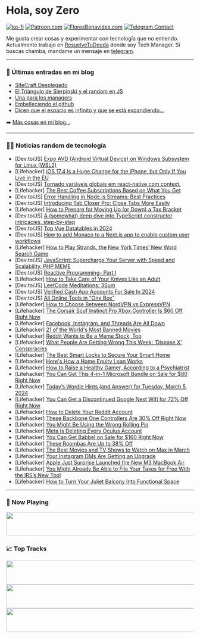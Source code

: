 # Hola, soy Zero

[![ko-fi](https://ko-fi.com/img/githubbutton_sm.svg)](https://ko-fi.com/J3J4N0LUK)
[![Patreon.com](https://img.shields.io/endpoint.svg?url=https%3A%2F%2Fshieldsio-patreon.vercel.app%2Fapi%3Fusername%3Dzerodragon%26type%3Dpatrons&style=for-the-badge)](https://patreon.com/zerodragon)
[![FloresBenavides.com](https://img.shields.io/website?down_message=oops&label=MiBlog&style=for-the-badge&up_message=online&url=https%3A%2F%2Ffloresbenavides.com)](https://floresbenavides.com)
[![Telegram Contact](https://img.shields.io/badge/escr%C3%ADbeme-ZeroDragon-%2326A5E4?style=for-the-badge&logo=telegram)](https://t.me/zerodragon)

Me gusta crear cosas y experimentar con tecnología que no entiendo.
Actualmente trabajo en [ResuelveTuDeuda](http://github.com/resuelve) donde soy Tech Manager.
Si buscas chamba, mandame un mensaje en [telegram](https://t.me/zerodragon).

---

### 📕 Últimas entradas en mi blog
<!-- BLOG-POST-LIST:START -->
- [SiteCraft Desplegado](https://floresbenavides.com/sitecraft-desplegado/)
- [El Triángulo de Sierpinski y el random en JS](https://floresbenavides.com/el-triangulo-de-sierpinski-y-el-random-en-js/)
- [Una para los managers](https://floresbenavides.com/una-para-los-managers/)
- [Embelleciendo el github](https://floresbenavides.com/embelleciendo-el-github/)
- [Dicen que el espacio es infinito y que se está expandiendo…](https://floresbenavides.com/dicen-que-el-espacio-es-infinito-y-que-se-esta-expandiendo/)
<!-- BLOG-POST-LIST:END -->

➡️ [Más cosas en mi blog...](https://floresbenavides.com)

---

### 👨‍💻 Noticias random de tecnología
<!-- TECH-POSTS:START -->
- [Dev.to/JS] [Expo AVD &lpar;Android Virtual Device&rpar; on Windows Subsystem for Linux &lpar;WSL2&rpar;](https://dev.to/alecell/expo-avd-android-virtual-device-on-windows-subsystem-for-linux-wsl2-4d8n)
- [Lifehacker] [iOS 17.4 Is a Huge Change for the iPhone, but Only If You Live in the EU](https://lifehacker.com/tech/the-best-new-features-in-ios-174-are-eu-only)
- [Dev.to/JS] [Tornado variáveis globais em react-native com context.](https://dev.to/olucascruz/tornado-variaveis-globais-em-react-native-com-context-oka)
- [Lifehacker] [The Best Coffee Subscriptions Based on What You Get](https://lifehacker.com/money/best-coffee-subscription-services)
- [Dev.to/JS] [Error Handling in Node.js Streams: Best Practices](https://dev.to/ruben_alapont/error-handling-in-nodejs-streams-best-practices-dhb)
- [Dev.to/JS] [Introducing Tab Closer Pro: Close Tabs More Easily](https://dev.to/plsankar/introducing-tab-closer-pro-close-tabs-more-easily-3lml)
- [Lifehacker] [How to Prepare for Moving Up &lpar;or Down&rpar; a Tax Bracket](https://lifehacker.com/money/how-to-prepare-for-moving-to-new-tax-bracket)
- [Dev.to/JS] [A &lpar;somewhat&rpar; deep dive into TypeScript constructor intricacies, step-by-step](https://dev.to/boscodomingo/a-somewhat-deep-dive-into-typescript-constructor-intricacies-step-by-step-3fp1)
- [Dev.to/JS] [Top Vue Datatables in 2024](https://dev.to/nikunjshingalaofficial/top-vue-datatables-in-2024-53k8)
- [Dev.to/JS] [How to add Monaco to a Next.js app to enable custom user workflows](https://dev.to/andyjiang/how-to-add-monaco-to-a-nextjs-app-to-enable-custom-user-workflows-2ch0)
- [Lifehacker] [How to Play Strands, the New York Times’ New Word Search Game](https://lifehacker.com/entertainment/how-to-play-strands-the-nyts-new-word-search-game-with-built-in-hints)
- [Dev.to/JS] [JavaScript: Supercharge Your Server with Speed and Scalability. PHP MEME](https://dev.to/a4arpon/javascript-supercharge-your-server-with-speed-and-scalability-php-meme-57p0)
- [Dev.to/JS] [Reactive Programming- Part I](https://dev.to/hearsid/reactive-programming-part-i-5cji)
- [Lifehacker] [How to Take Care of Your Knives Like an Adult](https://lifehacker.com/how-to-sharpen-kitchen-knives)
- [Dev.to/JS] [LeetCode Meditations: 3Sum](https://dev.to/rivea0/leetcode-meditations-3sum-42g3)
- [Dev.to/JS] [Verified Cash App Accounts For Sale In 2024](https://dev.to/usaexonacc/verified-cash-app-accounts-for-sale-in-2024-2k9f)
- [Dev.to/JS] [All Online Tools in “One Box”](https://dev.to/tanbalbashi/all-online-tools-in-one-box-3hb)
- [Lifehacker] [How to Choose Between NordVPN vs ExpressVPN](https://lifehacker.com/tech/nordvpn-vs-expressvpn)
- [Lifehacker] [The Corsair Scuf Instinct Pro Xbox Controller Is $60 Off Right Now](https://lifehacker.com/entertainment/corsair-scuf-instinct-pro-xbox-controller-sale)
- [Lifehacker] [Facebook, Instagram, and Threads Are All Down](https://lifehacker.com/tech/meta-is-down)
- [Lifehacker] [21 of the World&#39;s Most Banned Movies](https://lifehacker.com/most-banned-movies-in-the-world)
- [Lifehacker] [Reddit Wants to Be a Meme Stock, Too](https://lifehacker.com/money/reddit-wants-to-be-a-meme-stock-too)
- [Lifehacker] [What People Are Getting Wrong This Week: ‘Disease X’ Conspiracies](https://lifehacker.com/health/disease-x-conspiracy-theories)
- [Lifehacker] [The Best Smart Locks to Secure Your Smart Home](https://lifehacker.com/home/best-smart-locks-for-a-secure-smart-home)
- [Lifehacker] [Here&#39;s How a Home Equity Loan Works](https://lifehacker.com/money/how-a-home-equity-loan-works)
- [Lifehacker] [How to Raise a Healthy Gamer, According to a Psychiatrist](https://lifehacker.com/family/how-to-raise-a-healthy-gamer-according-to-a-psychiatrist)
- [Lifehacker] [You Can Get This 4-in-1 Microsoft Bundle on Sale for $80 Right Now](https://lifehacker.com/tech/microsoft-bundle-sale)
- [Lifehacker] [Today’s Wordle Hints &lpar;and Answer&rpar; for Tuesday, March 5, 2024](https://lifehacker.com/entertainment/wordle-hint-answer-today)
- [Lifehacker] [You Can Get a Discontinued Google Nest Wifi for 72% Off Right Now](https://lifehacker.com/tech/the-google-nest-wifi-is-72-off-right-now-on-amazon)
- [Lifehacker] [How to Delete Your Reddit Account](https://lifehacker.com/tech/how-to-delete-your-reddit-account)
- [Lifehacker] [These Backbone One Controllers Are 30% Off Right Now](https://lifehacker.com/entertainment/backbone-one-controller-deal)
- [Lifehacker] [You Might Be Using the Wrong Rolling Pin](https://lifehacker.com/food-drink/every-type-of-rolling-pin-and-when-to-use-them)
- [Lifehacker] [Meta Is Deleting Every Oculus Account](https://lifehacker.com/tech/meta-is-deleting-oculus-accounts-soon)
- [Lifehacker] [You Can Get Babbel on Sale for $160 Right Now](https://lifehacker.com/babbel-sale)
- [Lifehacker] [These Roombas Are Up to 38% Off](https://lifehacker.com/home/these-roombas-are-up-to-38-percent-off)
- [Lifehacker] [The Best Movies and TV Shows to Watch on Max in March](https://lifehacker.com/entertainment/best-movies-and-tv-shows-on-max)
- [Lifehacker] [Your Instagram DMs Are Getting an Upgrade](https://lifehacker.com/tech/new-instagram-dms-update)
- [Lifehacker] [Apple Just Surprise Launched the New M3 MacBook Air](https://lifehacker.com/tech/apple-surprise-announces-m3-macbook-air)
- [Lifehacker] [You Might Already Be Able to File Your Taxes for Free With the IRS’s New Tool](https://lifehacker.com/money/do-taxes-for-free-irs-direct-file-program)
- [Lifehacker] [How to Turn Your Juliet Balcony Into Functional Space](https://lifehacker.com/home/how-to-use-a-juliet-balcony)<!-- TECH-POSTS:END -->

---

### 🎵 Now Playing
<a href="https://spotify-now-playing-dun.vercel.app/now-playing?open"><img src="https://spotify-now-playing-dun.vercel.app/now-playing" width="540" height="64"></a>

### 📈 Top Tracks
<a href="https://spotify-now-playing-dun.vercel.app/top-tracks?i=1&open"><img src="https://spotify-now-playing-dun.vercel.app/top-tracks?i=1" width="540" height="64"></a>
<a href="https://spotify-now-playing-dun.vercel.app/top-tracks?i=2&open"><img src="https://spotify-now-playing-dun.vercel.app/top-tracks?i=2" width="540" height="64"></a>
<a href="https://spotify-now-playing-dun.vercel.app/top-tracks?i=3&open"><img src="https://spotify-now-playing-dun.vercel.app/top-tracks?i=3" width="540" height="64"></a>
